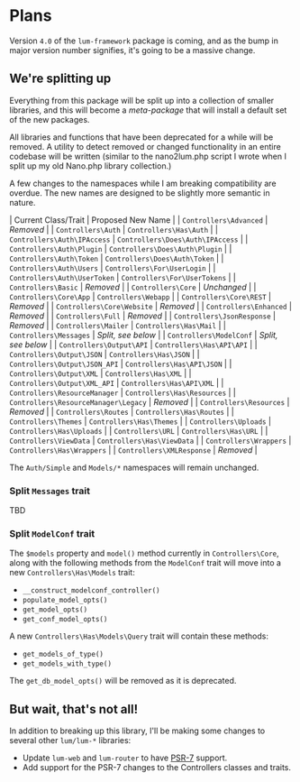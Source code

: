 # Plans

Version `4.0` of the `lum-framework` package is coming, and as the bump in
major version number signifies, it's going to be a massive change.

## We're splitting up

Everything from this package will be split up into a collection of smaller 
libraries, and this will become a *meta-package* that will install a default
set of the new packages.

All libraries and functions that have been deprecated for a while will be
removed. A utility to detect removed or changed functionality in an entire 
codebase will be written (similar to the nano2lum.php script I wrote when I
split up my old Nano.php library collection.)

A few changes to the namespaces while I am breaking compatibility are overdue.
The new names are designed to be slightly more semantic in nature.

| Current Class/Trait                  | Proposed New Name                     |
| `Controllers\Advanced`               | *Removed*                             |
| `Controllers\Auth`                   | `Controllers\Has\Auth`                |
| `Controllers\Auth\IPAccess`          | `Controllers\Does\Auth\IPAccess`      |
| `Controllers\Auth\Plugin`            | `Controllers\Does\Auth\Plugin`        |
| `Controllers\Auth\Token`             | `Controllers\Does\Auth\Token`         |
| `Controllers\Auth\Users`             | `Controllers\For\UserLogin`           |
| `Controllers\Auth\UserToken`         | `Controllers\For\UserTokens`          |
| `Controllers\Basic`                  | *Removed*                             |
| `Controllers\Core`                   | *Unchanged*                           |
| `Controllers\Core\App`               | `Controllers\Webapp`                  |
| `Controllers\Core\REST`              | *Removed*                             |
| `Controllers\Core\Website`           | *Removed*                             |
| `Controllers\Enhanced`               | *Removed*                             |
| `Controllers\Full`                   | *Removed*                             |
| `Controllers\JsonResponse`           | *Removed*                             |
| `Controllers\Mailer`                 | `Controllers\Has\Mail`                |
| `Controllers\Messages`               | *Split, see below*                    |
| `Controllers\ModelConf`              | *Split, see below*                    |
| `Controllers\Output\API`             | `Controllers\Has\API\API`             |
| `Controllers\Output\JSON`            | `Controllers\Has\JSON`                |
| `Controllers\Output\JSON_API`        | `Controllers\Has\API\JSON`            |
| `Controllers\Output\XML`             | `Controllers\Has\XML`                 |
| `Controllers\Output\XML_API`         | `Controllers\Has\API\XML`             |
| `Controllers\ResourceManager`        | `Controllers\Has\Resources`           |
| `Controllers\ResourceManager\Legacy` | *Removed*                             |
| `Controllers\Resources`              | *Removed*                             |
| `Controllers\Routes`                 | `Controllers\Has\Routes`              |
| `Controllers\Themes`                 | `Controllers\Has\Themes`              |
| `Controllers\Uploads`                | `Controllers\Has\Uploads`             |
| `Controllers\URL`                    | `Controllers\Has\URL`                 |
| `Controllers\ViewData`               | `Controllers\Has\ViewData`            |
| `Controllers\Wrappers`               | `Controllers\Has\Wrappers`            |
| `Controllers\XMLResponse`            | *Removed*                             |

The `Auth/Simple` and `Models/*` namespaces will remain unchanged. 

### Split `Messages` trait

TBD

### Split `ModelConf` trait

The `$models` property and `model()` method currently in `Controllers\Core`, 
along with the following methods from the `ModelConf` trait will move into 
a new `Controllers\Has\Models` trait:

* `__construct_modelconf_controller()`
* `populate_model_opts()`
* `get_model_opts()`
* `get_conf_model_opts()`

A new `Controllers\Has\Models\Query` trait will contain these methods:

* `get_models_of_type()`
* `get_models_with_type()`

The `get_db_model_opts()` will be removed as it is deprecated.

## But wait, that's not all!

In addition to breaking up this library, I'll be making some changes
to several other `lum/lum-*` libraries:

* Update `lum-web` and `lum-router` to have [PSR-7](https://php-fig.org/psr/psr-7/) support.
* Add support for the PSR-7 changes to the Controllers classes and traits.
